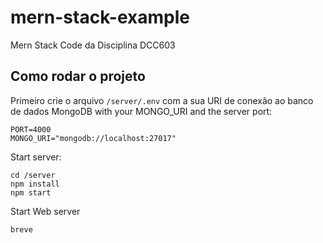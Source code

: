 # mern-stack-example
Mern Stack Code da Disciplina DCC603

## Como rodar o projeto
Primeiro crie o arquivo `/server/.env` com a sua URI de conexão ao banco de dados MongoDB with your MONGO_URI and the server port:
```
PORT=4000
MONGO_URI="mongodb://localhost:27017"
```

Start server:
```
cd /server
npm install
npm start
```

Start Web server
```
breve
```
